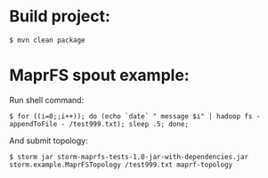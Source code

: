 Build project:
========================
```
$ mvn clean package
```
 
 MaprFS spout example:
 ==========================================
 
 Run shell command:
 ```
 $ for ((i=0;;i++)); do (echo `date` " message $i" | hadoop fs -appendToFile - /test999.txt); sleep .5; done;
 ```
 
And submit topology:
 ```
$ storm jar storm-maprfs-tests-1.0-jar-with-dependencies.jar storm.example.MaprFSTopology /test999.txt maprf-topology
 ```
